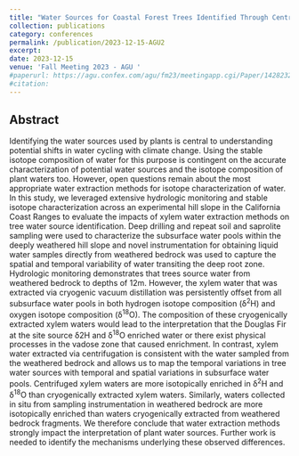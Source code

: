 ```yaml
---
title: "Water Sources for Coastal Forest Trees Identified Through Centrifugation of Xylem Water from Sapwood Cores but not Cryogenic Vacuum Distillation"
collection: publications
category: conferences
permalink: /publication/2023-12-15-AGU2
excerpt: 
date: 2023-12-15
venue: 'Fall Meeting 2023 - AGU '
#paperurl: https://agu.confex.com/agu/fm23/meetingapp.cgi/Paper/1428232
#citation: 
---
```


Abstract
---

Identifying the water sources used by plants is central to understanding potential shifts in water cycling with climate change. Using the stable isotope composition of water for this purpose is contingent on the accurate characterization of potential water sources and the isotope composition of plant waters too. However, open questions remain about the most appropriate water extraction methods for isotope characterization of water. In this study, we leveraged extensive hydrologic monitoring and stable isotope characterization across an experimental hill slope in the California Coast Ranges to evaluate the impacts of xylem water extraction methods on tree water source identification. Deep drilling and repeat soil and saprolite sampling were used to characterize the subsurface water pools within the deeply weathered hill slope and novel instrumentation for obtaining liquid water samples directly from weathered bedrock was used to capture the spatial and temporal variability of water transiting the deep root zone. Hydrologic monitoring demonstrates that trees source water from weathered bedrock to depths of 12m. However, the xylem water that was extracted via cryogenic vacuum distillation was persistently offset from all subsurface water pools in both hydrogen isotope composition (δ<sup>2</sup>H) and oxygen isotope composition (δ<sup>18</sup>O). The composition of these cryogenically extracted xylem waters would lead to the interpretation that the Douglas Fir at the site source δ2H and δ<sup>18</sup>O enriched water or there exist physical processes in the vadose zone that caused enrichment. In contrast, xylem water extracted via centrifugation is consistent with the water sampled from the weathered bedrock and allows us to map the temporal variations in tree water sources with temporal and spatial variations in subsurface water pools. Centrifuged xylem waters are more isotopically enriched in δ<sup>2</sup>H and δ<sup>18</sup>O than cryogenically extracted xylem waters. Similarly, waters collected in situ from sampling instrumentation in weathered bedrock are more isotopically enriched than waters cryogenically extracted from weathered bedrock fragments. We therefore conclude that water extraction methods strongly impact the interpretation of plant water sources. Further work is needed to identify the mechanisms underlying these observed differences.
